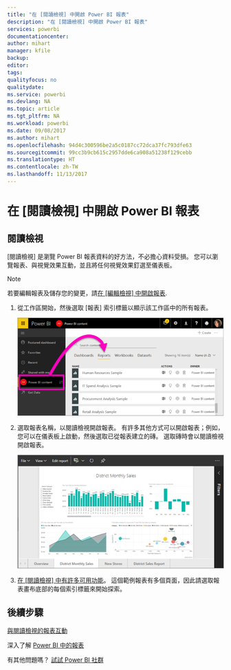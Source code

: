 ```yaml
---
title: "在 [閱讀檢視] 中開啟 Power BI 報表"
description: "在 [閱讀檢視] 中開啟 Power BI 報表"
services: powerbi
documentationcenter: 
author: mihart
manager: kfile
backup: 
editor: 
tags: 
qualityfocus: no
qualitydate: 
ms.service: powerbi
ms.devlang: NA
ms.topic: article
ms.tgt_pltfrm: NA
ms.workload: powerbi
ms.date: 09/08/2017
ms.author: mihart
ms.openlocfilehash: 94d4c300596be2a5c0187cc72dca37fc793dfe63
ms.sourcegitcommit: 99cc3b9cb615c2957dde6ca908a51238f129cebb
ms.translationtype: HT
ms.contentlocale: zh-TW
ms.lasthandoff: 11/13/2017
---
```

# <a name="open-a-power-bi-report-in-reading-view"></a>在 [閱讀檢視] 中開啟 Power BI 報表
## <a name="reading-view"></a>閱讀檢視
[閱讀檢視] 是瀏覽 Power BI 報表資料的好方法，不必擔心資料受損。  您可以瀏覽報表、與視覺效果互動，並且將任何視覺效果釘選至儀表板。 

> [!NOTE]
> 若要編輯報表及儲存您的變更，請[在 [編輯檢視] 中開啟報表](service-reading-view-and-editing-view.md).
> 
> 

1. 從工作區開始，然後選取 [報表] 索引標籤以顯示該工作區中的所有報表。  
   
   ![](media/service-report-open-in-reading-view/power-bi-open-report.png)
2. 選取報表名稱，以閱讀檢視開啟報表。  有許多其他方式可以開啟報表；例如，您可以在儀表板上啟動，然後選取已從報表建立的磚。  選取磚時會以閱讀檢視開啟報表。
   
    ![](media/service-report-open-in-reading-view/power-bi-reading-view.png)
3. [在 [閱讀檢視] 中有許多可用功能](service-interact-with-a-report-in-reading-view.md)。  這個範例報表有多個頁面，因此請選取報表畫布底部的每個索引標籤來開始探索。 

## <a name="next-steps"></a>後續步驟
[與閱讀檢視的報表互動](service-interact-with-a-report-in-reading-view.md)

深入了解 [Power BI 中的報表](service-reports.md)

有其他問題嗎？ [試試 Power BI 社群](http://community.powerbi.com/)  

